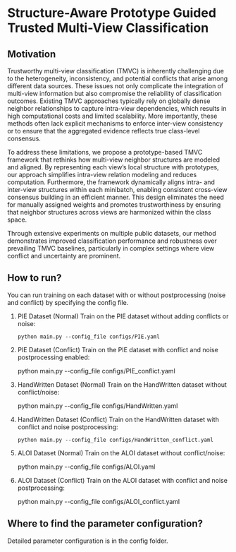 # Structure-Aware Prototype Guided Trusted Multi-View Classification

## Motivation
Trustworthy multi-view classification (TMVC) is inherently challenging due to the heterogeneity, inconsistency, and potential conflicts that arise among different data sources. These issues not only complicate the integration of multi-view information but also compromise the reliability of classification outcomes. Existing TMVC approaches typically rely on globally dense neighbor relationships to capture intra-view dependencies, which results in high computational costs and limited scalability. More importantly, these methods often lack explicit mechanisms to enforce inter-view consistency or to ensure that the aggregated evidence reflects true class-level consensus.

To address these limitations, we propose a prototype-based TMVC framework that rethinks how multi-view neighbor structures are modeled and aligned. By representing each view’s local structure with prototypes, our approach simplifies intra-view relation modeling and reduces computation. Furthermore, the framework dynamically aligns intra- and inter-view structures within each minibatch, enabling consistent cross-view consensus building in an efficient manner. This design eliminates the need for manually assigned weights and promotes trustworthiness by ensuring that neighbor structures across views are harmonized within the class space.

Through extensive experiments on multiple public datasets, our method demonstrates improved classification performance and robustness over prevailing TMVC baselines, particularly in complex settings where view conflict and uncertainty are prominent.

## How to run?

You can run training on each dataset with or without postprocessing (noise and conflict) by specifying the config file. 

1. PIE Dataset (Normal) Train on the PIE dataset without adding conflicts or noise: 

    ```
   python main.py --config_file configs/PIE.yaml
    ```
   
3. PIE Dataset (Conflict) Train on the PIE dataset with conflict and noise postprocessing enabled:
  
    python main.py --config_file configs/PIE_conflict.yaml
   
4. HandWritten Dataset (Normal) Train on the HandWritten dataset without conflict/noise: 

    python main.py --config_file configs/HandWritten.yaml
   
5. HandWritten Dataset (Conflict) Train on the HandWritten dataset with conflict and noise postprocessing: 
  
    `python main.py --config_file configs/HandWritten_conflict.yaml`
   
6. ALOI Dataset (Normal) Train on the ALOI dataset without conflict/noise: 

    python main.py --config_file configs/ALOI.yaml
   
7. ALOI Dataset (Conflict) Train on the ALOI dataset with conflict and noise postprocessing: 

    python main.py --config_file configs/ALOI_conflict.yaml
  
## Where to find the parameter configuration?

Detailed parameter configuration is in the config folder.


